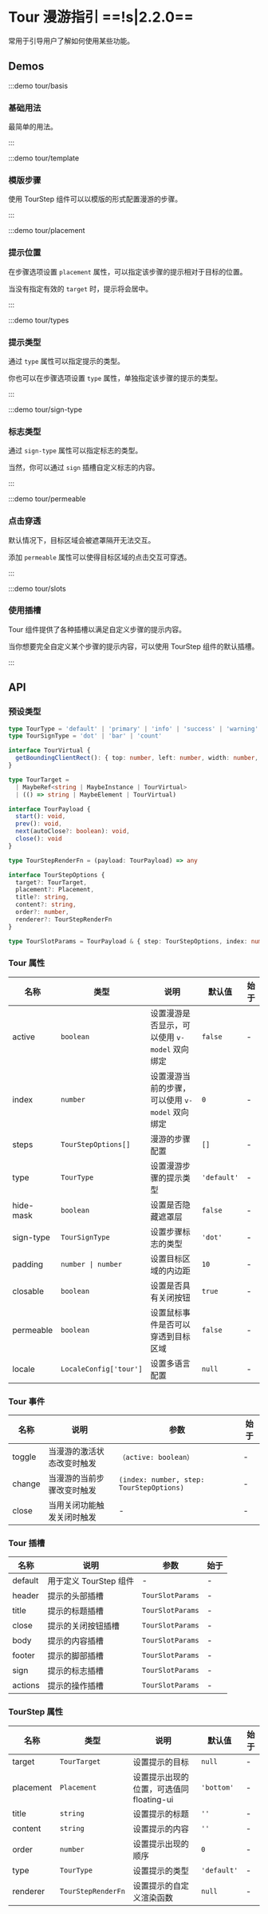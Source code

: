 # Tour 漫游指引 ==!s|2.2.0==

常用于引导用户了解如何使用某些功能。

## Demos

:::demo tour/basis

### 基础用法

最简单的用法。

:::

:::demo tour/template

### 模版步骤

使用 TourStep 组件可以以模版的形式配置漫游的步骤。

:::

:::demo tour/placement

### 提示位置

在步骤选项设置 `placement` 属性，可以指定该步骤的提示相对于目标的位置。

当没有指定有效的 `target` 时，提示将会居中。

:::

:::demo tour/types

### 提示类型

通过 `type` 属性可以指定提示的类型。

你也可以在步骤选项设置 `type` 属性，单独指定该步骤的提示的类型。

:::

:::demo tour/sign-type

### 标志类型

通过 `sign-type` 属性可以指定标志的类型。

当然，你可以通过 `sign` 插槽自定义标志的内容。

:::

:::demo tour/permeable

### 点击穿透

默认情况下，目标区域会被遮罩隔开无法交互。

添加 `permeable` 属性可以使得目标区域的点击交互可穿透。

:::

:::demo tour/slots

### 使用插槽

Tour 组件提供了各种插槽以满足自定义步骤的提示内容。

当你想要完全自定义某个步骤的提示内容，可以使用 TourStep 组件的默认插槽。

:::

## API

### 预设类型

```ts
type TourType = 'default' | 'primary' | 'info' | 'success' | 'warning' | 'error'
type TourSignType = 'dot' | 'bar' | 'count'

interface TourVirtual {
  getBoundingClientRect(): { top: number, left: number, width: number, height: number }
}

type TourTarget =
  | MaybeRef<string | MaybeInstance | TourVirtual>
  | (() => string | MaybeElement | TourVirtual)

interface TourPayload {
  start(): void,
  prev(): void,
  next(autoClose?: boolean): void,
  close(): void
}

type TourStepRenderFn = (payload: TourPayload) => any

interface TourStepOptions {
  target?: TourTarget,
  placement?: Placement,
  title?: string,
  content?: string,
  order?: number,
  renderer?: TourStepRenderFn
}

type TourSlotParams = TourPayload & { step: TourStepOptions, index: number }
```

### Tour 属性

| 名称      | 类型                   | 说明                                            | 默认值      | 始于 |
| --------- | ---------------------- | ----------------------------------------------- | ----------- | ---- |
| active    | `boolean`              | 设置漫游是否显示，可以使用 `v-model` 双向绑定   | `false`     | -    |
| index     | `number`               | 设置漫游当前的步骤，可以使用 `v-model` 双向绑定 | `0`         | -    |
| steps     | `TourStepOptions[]`    | 漫游的步骤配置                                  | `[]`        | -    |
| type      | `TourType`             | 设置漫游步骤的提示类型                          | `'default'` | -    |
| hide-mask | `boolean`              | 设置是否隐藏遮罩层                              | `false`     | -    |
| sign-type | `TourSignType`         | 设置步骤标志的类型                              | `'dot'`     | -    |
| padding   | `number \| number`     | 设置目标区域的内边距                            | `10`        | -    |
| closable  | `boolean`              | 设置是否具有关闭按钮                            | `true`      | -    |
| permeable | `boolean`              | 设置鼠标事件是否可以穿透到目标区域              | `false`     | -    |
| locale    | `LocaleConfig['tour']` | 设置多语言配置                                  | `null`      | -    |

### Tour 事件

| 名称   | 说明                       | 参数                                     | 始于 |
| ------ | -------------------------- | ---------------------------------------- | ---- |
| toggle | 当漫游的激活状态改变时触发 | `（active: boolean）`                    | -    |
| change | 当漫游的当前步骤改变时触发 | `(index: number, step: TourStepOptions)` | -    |
| close  | 当用关闭功能触发关闭时触发 | -                                        | -    |

### Tour 插槽

| 名称    | 说明                   | 参数             | 始于 |
| ------- | ---------------------- | ---------------- | ---- |
| default | 用于定义 TourStep 组件 | -                | -    |
| header  | 提示的头部插槽         | `TourSlotParams` | -    |
| title   | 提示的标题插槽         | `TourSlotParams` | -    |
| close   | 提示的关闭按钮插槽     | `TourSlotParams` | -    |
| body    | 提示的内容插槽         | `TourSlotParams` | -    |
| footer  | 提示的脚部插槽         | `TourSlotParams` | -    |
| sign    | 提示的标志插槽         | `TourSlotParams` | -    |
| actions | 提示的操作插槽         | `TourSlotParams` | -    |

### TourStep 属性

| 名称      | 类型               | 说明                                     | 默认值      | 始于 |
| --------- | ------------------ | ---------------------------------------- | ----------- | ---- |
| target    | `TourTarget`       | 设置提示的目标                           | `null`      | -    |
| placement | `Placement`        | 设置提示出现的位置，可选值同 floating-ui | `'bottom'`  | -    |
| title     | `string`           | 设置提示的标题                           | `''`        | -    |
| content   | `string`           | 设置提示的内容                           | `''`        | -    |
| order     | `number`           | 设置提示出现的顺序                       | `0`         | -    |
| type      | `TourType`         | 设置提示的类型                           | `'default'` | -    |
| renderer  | `TourStepRenderFn` | 设置提示的自定义渲染函数                 | `null`      | -    |
